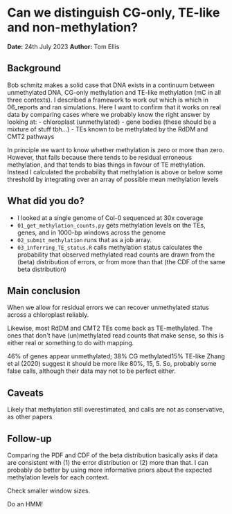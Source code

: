 # Can we distinguish CG-only, TE-like and non-methylation?

**Date:** 24th July 2023
**Author:** Tom Ellis

## Background

Bob schmitz makes a solid case that DNA exists in a continuum between
unmethylated DNA, CG-only methylation and TE-like methylation (mC in all three
contexts).
I described a framework to work out which is which in 06_reports and ran
simulations.
Here I want to confirm that it works on real data by comparing cases where we
probably know the right answer by looking at:
    - chloroplast (unmethylated)
    - gene bodies (these should be a mixture of stuff tbh...)
    - TEs known to be methylated by the RdDM and CMT2 pathways

In principle we want to know whether methylation is zero or more than zero.
However, that fails because there tends to be residual erroneous methylation,
and that tends to bias things in favour of TE methylation.
Instead I calculated the probability that methylation is above or below some 
threshold by integrating over an array of possible mean methylation levels

## What did you do?

- I looked at a single genome of Col-0 sequenced at 30x coverage
- `01_get_methylation_counts.py` gets methylation levels on the TEs, genes, and
  in 1000-bp windows across the genome
- `02_submit_methylation` runs that as a job array.
- `03_inferring_TE_status.R` calls methylation status calculates the probability
  that observed methylated read counts are drawn from the (beta) distribution
  of errors, or from more than that (the CDF of the same beta distribution)

## Main conclusion
When we allow for residual errors we can recover unmethylated status across a 
chloroplast reliably.

Likewise, most RdDM and CMT2 TEs come back as TE-methylated.
The ones that don't have (un)methylated read counts that make sense, so this is
either real or something to do with mapping.

46% of genes appear unmethylated; 38% CG methylated15% TE-like
Zhang et al (2020) suggest it should be more like 80%, 15, 5.
So, probably some false calls, although their data may not to be perfect either.

## Caveats

Likely that methylation still overestimated, and calls are not as conservative,
as other papers

## Follow-up
Comparing the PDF and CDF of the beta distribution basically asks if data are
consistent with (1) the error distribution or (2) more than that.
I can probably do better by using more informative priors about the expected 
methylation levels for each context.

Check smaller window sizes.

Do an HMM!